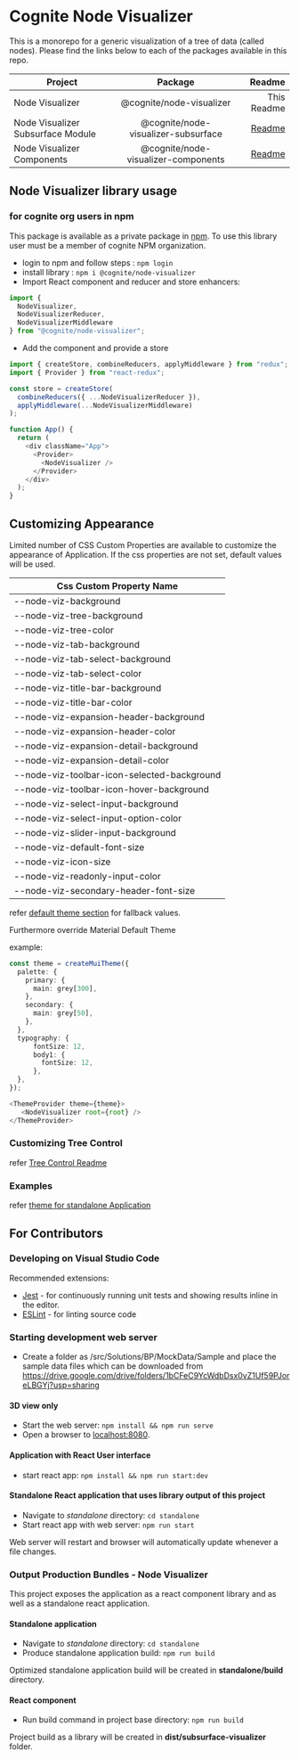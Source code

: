 # Cognite Node Visualizer

This is a monorepo for a generic visualization of a tree of data (called nodes). Please find the links below to each of the packages available in this repo.

| Project               |            Package             |                                                                                              Readme |
| --------------------- | :----------------------------: | --------------------------------------------------------------------------------------------------: |
| Node Visualizer | @cognite/node-visualizer |                                                                                         This Readme |
| Node Visualizer Subsurface Module | @cognite/node-visualizer-subsurface |  [Readme](https://github.com/cognitedata/node-visualizer/blob/master/src/Interface#readme) |
| Node Visualizer Components | @cognite/node-visualizer-components | [Readme](https://github.com/cognitedata/node-visualizer/blob/master/src/Components#readme) |

## Node Visualizer library usage

### for cognite org users in npm

This package is available as a private package in [npm](https://www.npmjs.com/package/@cognite/node-visualizer).
To use this library user must be a member of cognite NPM organization.

- login to npm and follow steps : `npm login`
- install library : `npm i @cognite/node-visualizer`
- Import React component and reducer and store enhancers:

```javascript
import {
  NodeVisualizer,
  NodeVisualizerReducer,
  NodeVisualizerMiddleware
} from "@cognite/node-visualizer";
```

- Add the component and provide a store

```typescript jsx
import { createStore, combineReducers, applyMiddleware } from "redux";
import { Provider } from "react-redux";

const store = createStore(
  combineReducers({ ...NodeVisualizerReducer }),
  applyMiddleware(...NodeVisualizerMiddleware)
);

function App() {
  return (
    <div className="App">
      <Provider>
        <NodeVisualizer />
      </Provider>
    </div>
  );
}
```

## Customizing Appearance

Limited number of CSS Custom Properties are available to customize the appearance of Application.
If the css properties are not set, default values will be used.

| Css Custom Property Name                          |
| ------------------------------------------------- |
| --node-viz-background                       |
| --node-viz-tree-background                  |
| --node-viz-tree-color                       |
| --node-viz-tab-background                   |
| --node-viz-tab-select-background            |
| --node-viz-tab-select-color                 |
| --node-viz-title-bar-background             |
| --node-viz-title-bar-color                  |
| --node-viz-expansion-header-background      |
| --node-viz-expansion-header-color           |
| --node-viz-expansion-detail-background      |
| --node-viz-expansion-detail-color           |
| --node-viz-toolbar-icon-selected-background |
| --node-viz-toolbar-icon-hover-background    |
| --node-viz-select-input-background          |
| --node-viz-select-input-option-color        |
| --node-viz-slider-input-background          |
| --node-viz-default-font-size                |
| --node-viz-icon-size                        |
| --node-viz-readonly-input-color             |
| --node-viz-secondary-header-font-size       |


refer [default theme section](https://github.com/cognitedata/node-visualization/blob/master/src/UserInterface/styles/scss/index.scss) for fallback values.

Furthermore override Material Default Theme

example:
```typescript jsx
const theme = createMuiTheme({
  palette: {
    primary: {
      main: grey[300],
    },
    secondary: {
      main: grey[50],
    },
  },
  typography: {
      fontSize: 12,
      body1: {
        fontSize: 12,
      },
  },
});

<ThemeProvider theme={theme}>
   <NodeVisualizer root={root} />
</ThemeProvider>
```

### Customizing Tree Control

refer [Tree Control Readme](https://github.com/cognitedata/node-visualization/blob/master/src/Components#readme)

### Examples

refer [theme for standalone Application](https://github.com/cognitedata/node-visualization/blob/master/src/UserInterface/styles/scss/theme.scss)

## For Contributors

### Developing on Visual Studio Code

Recommended extensions:

- [Jest](https://marketplace.visualstudio.com/items?itemName=Orta.vscode-jest) - for continuously running unit tests and showing results inline in the editor.
- [ESLint](https://marketplace.visualstudio.com/items?itemName=dbaeumer.vscode-eslint) - for linting source code

### Starting development web server

- Create a folder as /src/Solutions/BP/MockData/Sample and place the sample data files which can be downloaded from https://drive.google.com/drive/folders/1bCFeC9YcWdbDsx0vZ1Uf59PJoreLBGYj?usp=sharing

#### 3D view only

- Start the web server: `npm install && npm run serve`
- Open a browser to [localhost:8080](http://localhost:8080).

#### Application with React User interface

- start react app: `npm install && npm run start:dev`

#### Standalone React application that uses library output of this project

- Navigate to _standalone_ directory: `cd standalone`
- Start react app with web server: `npm run start`

Web server will restart and browser will automatically update whenever a file changes.

### Output Production Bundles - Node Visualizer

This project exposes the application as a react component library and as well as a standalone react application.

#### Standalone application

- Navigate to _standalone_ directory: `cd standalone`
- Produce standalone application build: `npm run build`

Optimized standalone application build will be created in **standalone/build** directory.

#### React component

- Run build command in project base directory: `npm run build`

Project build as a library will be created in **dist/subsurface-visualizer** folder.
